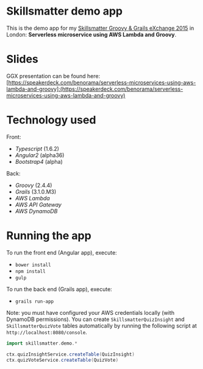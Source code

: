 Skillsmatter demo app
=====================

This is the demo app for my [Skillsmatter Groovy & Grails eXchange 2015](https://skillsmatter.com/conferences/6863-groovy-grails-exchange-2015) in London: **Serverless microservice using AWS Lambda and Groovy**.

# Slides

GGX presentation can be found here:
[https://speakerdeck.com/benorama/serverless-microservices-using-aws-lambda-and-groovy]:(https://speakerdeck.com/benorama/serverless-microservices-using-aws-lambda-and-groovy)

# Technology used

Front:
- _Typescript_ (1.6.2)
- _Angular2_ (alpha36)
- _Bootstrap4_ (alpha)

Back:
- _Groovy_ (2.4.4)
- _Grails_ (3.1.0.M3)
- _AWS Lambda_
- _AWS API Gateway_
- _AWS DynamoDB_

# Running the app

To run the front end (Angular app), execute:
- `bower install`
- `npm install`
- `gulp`

To run the back end (Grails app), execute:
- `grails run-app`

Note: you must have configured your AWS credentials locally (with DynamoDB permissions).
You can create `SkillsmatterQuizInsight` and `SkillsmatterQuizVote` tables automatically by running the following script at `http://localhost:8080/console`.

```groovy
import skillsmatter.demo.*

ctx.quizInsightService.createTable(QuizInsight)
ctx.quizVoteService.createTable(QuizVote)
```
